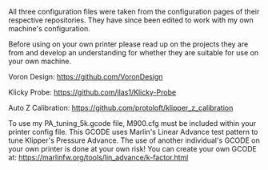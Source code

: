 All three configuration files were taken from the configuration pages of their respective repositories.
They have since been edited to work with my own machine's configuration. 

Before using on your own printer please read up on the projects they are from and develop an understanding for whether they are suitable for use on your own machine. 
 
  Voron Design: https://github.com/VoronDesign
  
  Klicky Probe: https://github.com/jlas1/Klicky-Probe
  
  Auto Z Calibration: https://github.com/protoloft/klipper_z_calibration
  
To use my PA_tuning_5k.gcode file, M900.cfg must be included within your printer config file. This GCODE uses Marlin's Linear Advance test pattern to tune Klipper's Pressure Advance. The use of another individual's GCODE on your own printer is done at your own risk! You can create your own GCODE at: https://marlinfw.org/tools/lin_advance/k-factor.html
